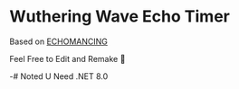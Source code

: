 # Wuthering Wave Echo Timer
Based on <a href="https://docs.google.com/spreadsheets/d/1Wixi5VK2EGO1oqbiFDkhRPCYjnhMTRrUPV3ZmynaAaI/edit?gid=413394713#gid=413394713" target="_blank">ECHOMANCING</a>

Feel Free to Edit and Remake 💙

-# Noted U Need .NET 8.0

